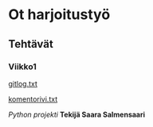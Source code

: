 # Ot harjoitustyö

## Tehtävät

### Viikko1
[gitlog.txt](https://github.com/saarasalme/ot-harjoitustyo/blob/main/laskarit/viikko1/gitlog.txt)

[komentorivi.txt](https://github.com/saarasalme/ot-harjoitustyo/blob/main/laskarit/viikko1/komentorivi.txt)

*Python projekti*
**Tekijä Saara Salmensaari**

